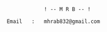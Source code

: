                                                   ! -- M R B -- !
      
                                      Email   :   mhrab832@gmail.com
